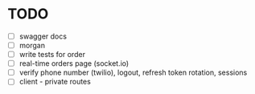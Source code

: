 # TODO

- [ ] swagger docs
- [ ] morgan
- [ ] write tests for order
- [ ] real-time orders page (socket.io)
- [ ] verify phone number (twilio), logout, refresh token rotation, sessions
- [ ] client - private routes
